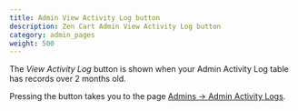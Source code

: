 ```yaml
---
title: Admin View Activity Log button
description: Zen Cart Admin View Activity Log button
category: admin_pages
weight: 500 
---
```


The *View Activity Log* button is shown when your Admin Activity Log table has records over 2 months old. 

Pressing the button takes you to the page [Admins -> Admin Activity Logs](/user/admin_pages/admins/admin_activity_logs/). 

